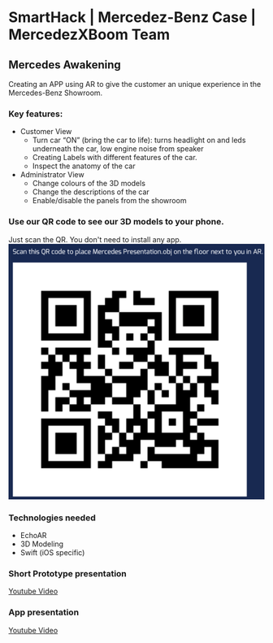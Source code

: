 # SmartHack | Mercedez-Benz Case | MercedezXBoom Team
## Mercedes Awakening
Creating an APP using AR to give the customer an unique experience in the Mercedes-Benz Showroom.

### Key features:
* Customer View
    * Turn car “ON” (bring the car to life): turns headlight on and leds underneath the car, low engine noise from speaker
    * Creating Labels with different features of the car.
    * Inspect the anatomy of the car
* Administrator View
    * Change colours of the 3D models
    * Change the descriptions of the car
    * Enable/disable the panels from the showroom

### Use our QR code to see our 3D models to your phone.
Just scan the QR. You don't need to install any app.
![GitHub Logo](imgs/3D-models-QR.png)

### Technologies needed
* EchoAR
* 3D Modeling
* Swift (iOS specific)

### Short Prototype presentation
[Youtube Video](https://youtu.be/xlBglN1jdEA)

### App presentation
[Youtube Video](https://youtu.be/R4MvJOxty14)